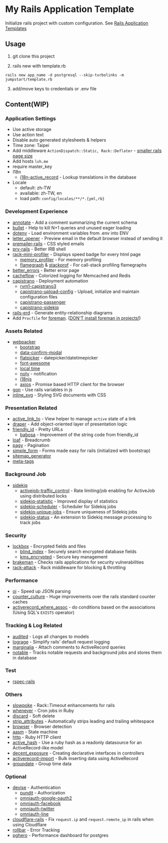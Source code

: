 # My Rails Application Template

Initialize rails project with custom configuration. See [Rails Application Templates](https://edgeguides.rubyonrails.org/rails_application_templates.html)

## Usage

1. git clone this project

2. rails new with template.rb

  ```shell
  rails new app_name -d postgresql --skip-turbolinks -m jumpstart/template.rb
  ```

3. add/move keys to credentials or .env file

## Content(WIP)

### Application Settings

- Use active storage
- Use action text
- Disable auto generated stylesheets & helpers
- Time zone: Taipei
- Add middleware `ActionDispatch::Static, Rack::Deflater` - [smaller rails page size](https://www.schneems.com/2017/11/08/80-smaller-rails-footprint-with-rack-deflate/)
- Add hosts `lvh.me`
- require master_key
- I18n
  - [i18n-active_record](https://github.com/svenfuchs/i18n-active_record) - Lookup translations in the database
- Locale
  - default: zh-TW
  - available: zh-TW, en
  - load path: `config/locales/**/*.{yml,rb}`

### Development Experience

- [annotate](https://github.com/ctran/annotate_models) - Add a comment summarizing the current schema
- [bullet](https://github.com/flyerhzm/bullet) - Help to kill N+1 queries and unused eager loading
- [dotenv](https://github.com/bkeepers/dotenv) - Load environment variables from .env into ENV
- [letter_opener](https://github.com/ryanb/letter_opener) - Preview email in the default browser instead of sending it
- [premailer-rails](https://github.com/fphilipe/premailer-rails) - CSS styled emails
- [pry-rails](https://github.com/rweng/pry-rails) - Better IRB shell
- [rack-mini-profiler](https://github.com/MiniProfiler/rack-mini-profiler) - Displays speed badge for every html page
  - [memory_profiler](https://github.com/SamSaffron/memory_profiler) - For memory profiling
  - [flamegraph](https://github.com/SamSaffron/flamegraph) & [stackprof](https://github.com/tmm1/stackprof) - For call-stack profiling flamegraphs
- [better_errors](https://github.com/BetterErrors/better_errors) - Better error page
- [cacheflow](https://github.com/ankane/cacheflow) - Colorized logging for Memcached and Redis
- [capistrano](https://github.com/capistrano/capistrano) - Deployment automation
  - [rvm1-capistrano3](https://github.com/rvm/rvm1-capistrano3)
  - [capistrano-upload-config](https://github.com/rjocoleman/capistrano-upload-config) - Upload, initialize and maintain configuration files
  - [capistrano-passenger](https://github.com/capistrano/passenger)
  - [capistrano-sidekiq](https://github.com/seuros/capistrano-sidekiq)
- [rails-erd](https://github.com/voormedia/rails-erd) - Generate entity-relationship diagrams
- Add `Procfile` for [foreman](https://github.com/ddollar/foreman). ([DON'T install foreman in projects!](https://github.com/ddollar/foreman/wiki/Don't-Bundle-Foreman))

### Assets Related

- [webpacker](https://github.com/rails/webpacker)
  - [bootstrap](https://getbootstrap.com/)
  - [data-confirm-modal](https://www.npmjs.com/package/data-confirm-modal)
  - [flatpicker](https://flatpickr.js.org/) - datepicker/datetimepicker
  - [font-awesome](https://fontawesome.com/icons?d=gallery&m=free)
  - [local time](https://www.npmjs.com/package/local-time)
  - [noty](https://ned.im/noty) - notification
  - [i18njs](https://www.npmjs.com/package/i18njs)
  - [axios](https://www.npmjs.com/package/axios) - Promise based HTTP client for the browser
- [gon](https://github.com/gazay/gon) - Use rails variables in js
- [inline_svg](https://github.com/jamesmartin/inline_svg) - Styling SVG documents with CSS

### Presentation Related

- [active_link_to](https://github.com/comfy/active_link_to) - View helper to manage `active` state of a link
- [draper](https://github.com/drapergem/draper) - Add object-oriented layer of presentation logic
- [friendly_id](https://github.com/norman/friendly_id) - Pretty URLs
  - [babosa](https://github.com/norman/babosa) - Improvement of the string code from friendly_id
- [loaf](https://github.com/piotrmurach/loaf) - Breadcrumb
- [pagy](https://github.com/ddnexus/pagy) - Pagination
- [simple_form](https://github.com/heartcombo/simple_form) - Forms made easy for rails (initialized with bootstrap)
- [sitemap_generator](https://github.com/kjvarga/sitemap_generator)
- [meta-tags](https://github.com/kpumuk/meta-tags)

### Background Job

- [sidekiq](https://github.com/mperham/sidekiq)
  - [activejob-traffic_control](https://github.com/nickelser/activejob-traffic_control) - Rate limiting/job enabling for ActiveJob using distributed locks
  - [sidekiq-statistic](https://github.com/davydovanton/sidekiq-statistic) - Improved display of statistics
  - [sidekiq-scheduler](https://github.com/moove-it/sidekiq-scheduler) - Scheduler for Sidekiq jobs
  - [sidekiq-unique-jobs](https://github.com/mhenrixon/sidekiq-unique-jobs) - Ensure uniqueness of Sidekiq jobs
  - [sidekiq-status](https://github.com/utgarda/sidekiq-status) - An extension to Sidekiq message processing to track jobs

### Security

- [lockbox](https://github.com/ankane/lockbox) - Encrypted fields and files
  - [blind_index](https://github.com/ankane/blind_index) - Securely search encrypted database fields
  - [kms_encrypted](https://github.com/ankane/kms_encrypted) - Secure key management
- [brakeman](https://github.com/presidentbeef/brakeman) - Checks rails applications for security vulnerabilities
- [rack-attack](https://github.com/kickstarter/rack-attack) - Rack middleware for blocking & throttling

### Performance

- [oj](https://github.com/ohler55/oj) - Speed up JSON parsing
- [counter_culture](https://github.com/magnusvk/counter_culture) - Huge improvements over the rails standard counter caches
- [activerecord_where_assoc](https://github.com/MaxLap/activerecord_where_assoc) - do conditions based on the associations (Using SQL's `EXISTS` operator)

### Tracking & Log Related

- [audited](https://github.com/collectiveidea/audited) - Logs all changes to models
- [lograge](https://github.com/roidrage/lograge) - Simplify rails' default request logging
- [marginalia](https://github.com/basecamp/marginalia) - Attach comments to ActiveRecord queries
- [notable](https://github.com/ankane/notable) - Tracks notable requests and background jobs and stores them in database

### Test

- [rspec-rails](https://github.com/rspec/rspec-rails)

### Others

- [slowpoke](https://github.com/ankane/slowpoke) - Rack::Timeout enhancements for rails
- [whenever](https://github.com/javan/whenever) - Cron jobs in Ruby
- [discard](https://github.com/jhawthorn/discard) - Soft delete
- [strip_attributes](https://github.com/rmm5t/strip_attributes) - Automatically strips leading and trailing whitespace
- [browser](https://github.com/fnando/browser) - Browser detection
- [aasm](https://github.com/aasm/aasm) - State machine
- [http](https://github.com/httprb/http) - Ruby HTTP client
- [active_hash](https://github.com/zilkey/active_hash) - Use a ruby hash as a readonly datasource for an ActiveRecord-like model
- [decent_exposure](https://github.com/hashrocket/decent_exposure) - Creating declarative interfaces in controllers
- [activerecord-import](https://github.com/zdennis/activerecord-import) - Bulk inserting data using ActiveRecord
- [groupdate](https://github.com/ankane/groupdate) - Group time data

### Optional

- [devise](https://github.com/heartcombo/devise) - Authentication
  - [pundit](https://github.com/varvet/pundit) - Authorization
  - [omniauth-google-oauth2](https://github.com/zquestz/omniauth-google-oauth2)
  - [omniauth-facebook](https://github.com/simi/omniauth-facebook)
  - [omniauth-twitter](https://github.com/arunagw/omniauth-twitter)
  - [omniauth-line](https://github.com/chrislintw/omniauth-line)
- [cloudflare-rails](https://github.com/modosc/cloudflare-rails) - Fix `request.ip` and `request.remote_ip` in rails when using Cloudflare
- [rollbar](https://rollbar.com/) - Error Tracking
- [pghero](https://github.com/ankane/pghero) - Performance dashboard for postgres

